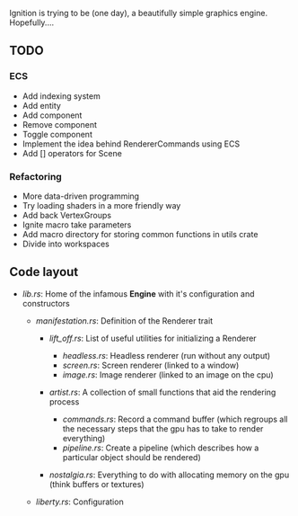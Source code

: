 Ignition is trying to be (one day), a beautifully simple graphics engine. Hopefully....

## TODO

### ECS
- Add indexing system
- Add entity
- Add component
- Remove component
- Toggle component
- Implement the idea behind RendererCommands using ECS
- Add [] operators for Scene

### Refactoring
- More data-driven programming
- Try loading shaders in a more friendly way
- Add back VertexGroups
- Ignite macro take parameters
- Add macro directory for storing common functions in utils crate
- Divide into workspaces
 
## Code layout
- *lib.rs*: Home of the infamous **Engine** with it's configuration and constructors
  - *manifestation.rs*: Definition of the Renderer trait
    - *lift_off.rs*: List of useful utilities for initializing a Renderer
      - *headless.rs*: Headless renderer (run without any output)
      - *screen.rs*: Screen renderer (linked to a window)
      - *image.rs*: Image renderer (linked to an image on the cpu)

    - *artist.rs*: A collection of small functions that aid the rendering process
      - *commands.rs*: Record a command buffer (which regroups all the necessary steps that the gpu has to take to render everything)
      - *pipeline.rs*: Create a pipeline (which describes how a particular object should be rendered)

    - *nostalgia.rs*: Everything to do with allocating memory on the gpu (think buffers or textures)

  - *liberty.rs*: Configuration